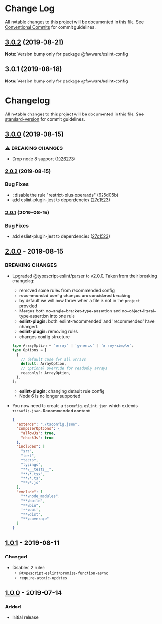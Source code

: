 # Change Log

All notable changes to this project will be documented in this file.
See [Conventional Commits](https://conventionalcommits.org) for commit guidelines.

## [3.0.2](https://github.com/favware/node-packages/compare/@favware/eslint-config@3.0.1...@favware/eslint-config@3.0.2) (2019-08-21)

**Note:** Version bump only for package @favware/eslint-config





## 3.0.1 (2019-08-18)

**Note:** Version bump only for package @favware/eslint-config





# Changelog

All notable changes to this project will be documented in this file. See [standard-version](https://github.com/conventional-changelog/standard-version) for commit guidelines.

## [3.0.0](https://github.com/favware/eslint-config/compare/v2.0.2...v3.0.0) (2019-08-15)


### ⚠ BREAKING CHANGES

* Drop node 8 support ([1026273](https://github.com/favware/eslint-config/commit/1026273))

### [2.0.2](https://github.com/favware/eslint-config/compare/v2.0.0...v2.0.2) (2019-08-15)


### Bug Fixes

* **\:** disable the rule "restrict-plus-operands" ([625d05b](https://github.com/favware/eslint-config/commit/625d05b))
* add  eslint-plugin-jest to dependencies ([27c1523](https://github.com/favware/eslint-config/commit/27c1523))

### [2.0.1](https://github.com/favware/eslint-config/compare/v2.0.0...v2.0.1) (2019-08-15)


### Bug Fixes

* add  eslint-plugin-jest to dependencies ([27c1523](https://github.com/favware/eslint-config/commit/27c1523))

## [2.0.0] - 2019-08-15
### BREAKING CHANGES
- Upgraded @typescript-eslint/parser to v2.0.0. Taken from their breaking changelog:
  * removed some rules from recommended config
  * recommended config changes are considered breaking
  * by default we will now throw when a file is not in the `project` provided
  * Merges both no-angle-bracket-type-assertion and no-object-literal-type-assertion into one rule
  * **eslint-plugin:** both 'eslint-recommended' and 'recommended' have changed.
  * **eslint-plugin:** removing rules
  * changes config structure

  ```ts
  type ArrayOption = 'array' | 'generic' | 'array-simple';
  type Options = [
    {
      // default case for all arrays
      default: ArrayOption,
      // optional override for readonly arrays
      readonly?: ArrayOption,
    },
  ];
  ```
  * **eslint-plugin:** changing default rule config
  * Node 6 is no longer supported
- You now need to create a `tsconfig.eslint.json` which extends `tsconfig.json`. Recommended content:
  ```json
  {
    "extends": "./tsconfig.json",
    "compilerOptions": {
      "allowJs": true,
      "checkJs": true
    },
    "includes": [
      "src",
      "test",
      "tests",
      "typings",
      "**/__tests__",
      "**/*.tsx",
      "**/*.ts",
      "**/*.js"
    ],
    "exclude": [
      "**/node_modules",
      "**/build",
      "**/bin",
      "**/out",
      "**/dist",
      "**/coverage"
    ]
  }
  ```

## [1.0.1] - 2019-08-11
### Changed
- Disabled 2 rules:
  - `@typescript-eslint/promise-function-async`
  - `require-atomic-updates`

## [1.0.0] - 2019-07-14
### Added
- Initial release

[2.0.0]: https://github.com/favware/eslint-config/compare/v1.0.1...v2.0.0
[1.0.1]: https://github.com/favware/eslint-config/compare/v1.0.0...v1.0.1
[1.0.0]: https://github.com/favware/eslint-config/releases/tag/v1.0.0
